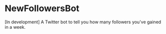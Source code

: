 # NewFollowersBot
[In development] A Twitter bot to tell you how many followers you've gained in a week.
